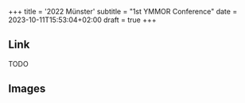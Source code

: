 +++
title = '2022 Münster'
subtitle = "1st YMMOR Conference"
date = 2023-10-11T15:53:04+02:00
draft = true
+++

## Link

TODO 

## Images
